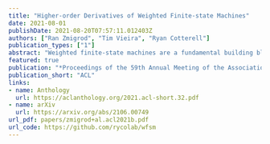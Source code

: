 ```yaml
---
title: "Higher-order Derivatives of Weighted Finite-state Machines"
date: 2021-08-01
publishDate: 2021-08-20T07:57:11.012403Z
authors: ["Ran Zmigrod", "Tim Vieira", "Ryan Cotterell"]
publication_types: ["1"]
abstract: "Weighted finite-state machines are a fundamental building block of NLP systems. They have withstood the test of time—from their early use in noisy channel models in the 1990s up to modern-day neurally parameterized conditional random fields. This work examines the computation of higher-order derivatives with respect to the normalization constant for weighted finite-state machines. We provide a general algorithm for evaluating derivatives of all orders, which has not been previously described in the literature. In the case of second-order derivatives, our scheme runs in the optimal O(Aˆ2 Nˆ4) time where A is the alphabet size and N is the number of states. Our algorithm is significantly faster than prior algorithms. Additionally, our approach leads to a significantly faster algorithm for computing second-order expectations, such as covariance matrices and gradients of first-order expectations."
featured: true
publication: "*Proceedings of the 59th Annual Meeting of the Association for Computational Linguistics and the 10th International Joint Conference on Natural Language Processing (Volume 2: Short Papers)*"
publication_short: "ACL"
links:
- name: Anthology
  url: https://aclanthology.org/2021.acl-short.32.pdf
- name: arXiv
  url: https://arxiv.org/abs/2106.00749
url_pdf: papers/zmigrod+al.acl2021b.pdf
url_code: https://github.com/rycolab/wfsm
---
```


